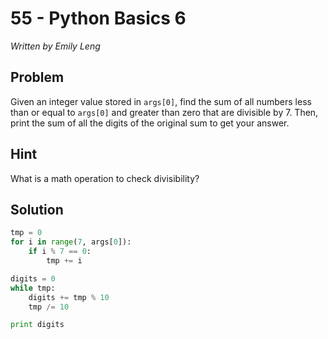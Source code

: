 # 55 - Python Basics 6

*Written by Emily Leng*

## Problem

Given an integer value stored in `args[0]`, find the sum of all numbers less than or equal to `args[0]` and greater than zero that are divisible by 7. Then, print the sum of all the digits of the original sum to get your answer.

## Hint

What is a math operation to check divisibility?

## Solution

```python
tmp = 0
for i in range(7, args[0]):
    if i % 7 == 0:
        tmp += i

digits = 0
while tmp:
    digits += tmp % 10
    tmp /= 10

print digits
```
